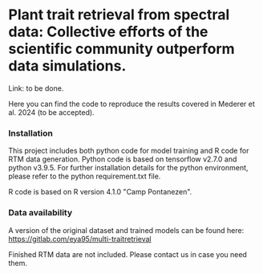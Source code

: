 # Plant trait retrieval from spectral data: Collective efforts of the scientific community outperform data simulations.

Link: to be done.

Here you can find the code to reproduce the results covered in Mederer et al. 2024 (to be accepted).

### Installation 
This project includes both python code for model training and R code for RTM data generation.
Python code is based on tensorflow v2.7.0 and python v3.9.5.
For further installation details for the python environment, please refer to the python requirement.txt file.

R code is based on R version 4.1.0 "Camp Pontanezen". 

### Data availability 
A version of the original dataset and trained models can be found here: https://gitlab.com/eya95/multi-traitretrieval

Finished RTM data are not included. Please contact us in case you need them.

